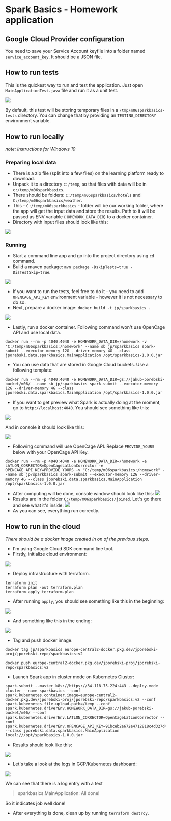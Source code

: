 # Spark Basics - Homework application 

## Google Cloud Provider configuration
You need to save your Service Account keyfile into a folder named `service_account_key`. It should be a JSON file.

## How to run tests
This is the quickest way to run and test the application. Just open `MainApplicationTest.java` file and run it as a unit test.

![](docs/run_tests.png)

By default, this test will be storing temporary files in a `/tmp/m06sparkbasics-tests` directory. You can change that by providing an `TESTING_DIRECTORY` environment variable.
## How to run locally 

_note: Instructions for Windows 10_

### Preparing local data 
* There is a zip file (split into a few files) on the learning platform ready to download. 
* Unpack it to a directory `c:/temp`, so that files with data will be in `c:/temp/m06sparkbasics`.
* There should be folders: `C:/temp/m06sparkbasics/hotels` and `C:/temp/m06sparkbasics/weather`.
* This - `C:/temp/m06sparkbasics` - folder will be our working folder, where the app will get the input data and store the results. 
  Path to it will be passed as ENV variable (`HOMEWORK_DATA_DIR`) to a docker container.
* Directory with input files should look like this:

![](./docs/spark_basics(2).png)

### Running 
* Start a command line app and go into the project directory using `cd` command.
* Build a maven package: `mvn package -DskipTests=true -DisTestSkip=true`.
  
![](./docs/spark_basics(3).png)

* If you want to run the tests, feel free to do it - you need to add `OPENCAGE_API_KEY` environment variable - however it is not necessary to do so.
* Next, prepare a docker image: `docker build -t jp/sparkbasics .`

![](./docs/spark_basics(4).png)

* Lastly, run a docker container. Following command won't use OpenCage API and use local data.
```
docker run --rm -p 4040:4040 -e HOMEWORK_DATA_DIR=/homework -v "C:/temp/m06sparkbasics:/homework" --name sb jp/sparkbasics spark-submit --executor-memory 12G --driver-memory 4G --class jporebski.data.sparkbasics.MainApplication /opt/sparkbasics-1.0.0.jar
``` 
* You can use data that are stored in Google Cloud buckets. Use a following template:
```
docker run --rm -p 4040:4040 -e HOMEWORK_DATA_DIR=gs://jakub-porebski-bucket/m06/ --name sb jp/sparkbasics spark-submit --executor-memory 12G --driver-memory 4G --class jporebski.data.sparkbasics.MainApplication /opt/sparkbasics-1.0.0.jar
```
* If you want to get preview what Spark is actually doing at the moment, go to `http://localhost:4040`. You should see something like this:

![](./docs/spark_basics(5).png)

And in console it should look like this:

![](./docs/spark_basics(6).png)

* Following command will use OpenCage API. Replace `PROVIDE_YOURS` below with your OpenCage API Key.
```
docker run --rm -p 4040:4040 -e HOMEWORK_DATA_DIR=/homework -e LATLON_CORRECTOR=OpenCageLatLonCorrector -e OPENCAGE_API_KEY=PROVIDE_YOURS -v "C:/temp/m06sparkbasics:/homework" --name sb jp/sparkbasics spark-submit --executor-memory 12G --driver-memory 4G --class jporebski.data.sparkbasics.MainApplication /opt/sparkbasics-1.0.0.jar
```
* After computing will be done, console window should look like this:
  ![](./docs/spark_basics(7).png)
* Results are in the folder `C:/temp/m06sparkbasics/joined`. Let's go there and see what it's inside:
  ![](./docs/spark_basics(8).png)
* As you can see, everything run correctly.



## How to run in the cloud
_There should be a docker image created in on of the previous steps._
* I'm using Google Cloud SDK command line tool.
* Firstly, initialize cloud environment:

![](docs/gcloud_init.png)

* Deploy infrastructure with terraform.
```
terraform init
terraform plan -out terraform.plan
terraform apply terraform.plan
```
* After running `apply`, you should see something like this in the beginning:

![](docs/terraform_apply.png)

* And something like this in the ending:

![](docs/apply_results.png)

* Tag and push docker image.
```
docker tag jp/sparkbasics europe-central2-docker.pkg.dev/jporebski-proj/jporebski-repo/sparkbasics:v2
```
``` 
docker push europe-central2-docker.pkg.dev/jporebski-proj/jporebski-repo/sparkbasics:v2
```

* Launch Spark app in cluster mode on Kubernetes Cluster:
```
spark-submit --master k8s://https://34.118.75.224:443 --deploy-mode cluster --name sparkbasics --conf spark.kubernetes.container.image=europe-central2-docker.pkg.dev/jporebski-proj/jporebski-repo/sparkbasics:v2 --conf spark.kubernetes.file.upload.path=/temp --conf spark.kubernetes.driverEnv.HOMEWORK_DATA_DIR=gs://jakub-porebski-bucket/m06/ --conf spark.kubernetes.driverEnv.LATLON_CORRECTOR=OpenCageLatLonCorrector --conf spark.kubernetes.driverEnv.OPENCAGE_API_KEY=91bceb2e672e4712818c4d327d454b1f --class jporebski.data.sparkbasics.MainApplication local:///opt/sparkbasics-1.0.0.jar 
```
* Results should look like this:

![](docs/spark_submit_result.png)

* Let's take a look at the logs in GCP/Kubernetes dashboard:

![](docs/k8s_gcp_logs.png)

We can see that there is a log entry with a text 
> sparkbasics.MainApplication: All done!

So it indicates job well done!

* After everything is done, clean up by running `terraform destroy`.